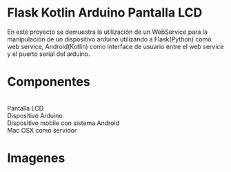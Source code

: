 # Flask Kotlin Arduino Pantalla LCD

En este proyecto se demuestra la utilización de un WebService para la manipulación 
de un dispositivo arduino utilizando a Flask(Python) como web service, Android(Kotlin)
como interface de usuario entre el web service y el puerto serial del arduino.

# Componentes

<br>Pantalla LCD
<br>Dispositivo Arduino
<br>Dispositivo mobile con sistema Android
<br>Mac OSX como servidor


# Imagenes

